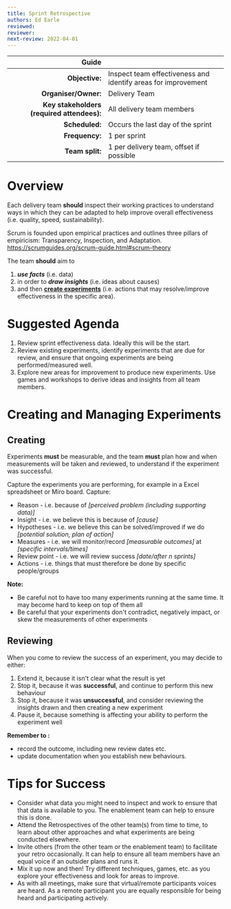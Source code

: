 ```yaml
---
title: Sprint Retrospective
authors: Ed Earle
reviewed: 
reviewer:
next-review: 2022-04-01
---
```


| Guide | |
| ---: | :--- |
| **Objective:**        | Inspect team effectiveness and identify areas for improvement |
| **Organiser/Owner:**  | Delivery Team | 
| **Key stakeholders (required attendees):** | All delivery team members |
| **Scheduled:**        | Occurs the last day of the sprint |
| **Frequency:**        | 1 per sprint |
| **Team split:**       | 1 per delivery team, offset if possible |

# Overview
Each delivery team **should** inspect their working practices to understand ways in which they can be adapted to help improve overall effectiveness (i.e. quality, speed, sustainability). 


Scrum is founded upon empirical practices and outlines three pillars of empiricism: Transparency, Inspection, and Adaptation.
https://scrumguides.org/scrum-guide.html#scrum-theory 


The team **should** aim to 
1. _**use facts**_ (i.e. data) 
1. in order to _**draw insights**_ (i.e. ideas about causes) 
1. and then **[create experiments](#creating-and-managing-experiments)** (i.e. actions that may resolve/improve effectiveness in the specific area).

# Suggested Agenda
1. Review sprint effectiveness data. Ideally this will be the start.
1. Review existing experiments, identify experiments that are due for review, and ensure that ongoing experiments are being performed/measured well.
1. Explore new areas for improvement to produce new experiments. Use games and workshops to derive ideas and insights from all team members.

# Creating and Managing Experiments
## Creating
Experiments **must** be measurable, and the team **must** plan how and when measurements will be taken and reviewed, to understand if the experiment was successful.

Capture the experiments you are performing, for example in a Excel spreadsheet or Miro board. Capture:
- Reason - i.e. because of _[perceived problem (including supporting data)]_
- Insight - i.e. we believe this is because of _[cause]_
- Hypotheses - i.e. we believe this can be solved/improved if we do _[potential solution, plan of action]_
- Measures - i.e. we will monitor/record _[measurable outcomes]_ at _[specific intervals/times]_ 
- Review point - i.e. we will review success _[date/after _n_ sprints]_
- Actions - i.e. things that must therefore be done by specific people/groups

**Note:**
- Be careful not to have too many experiments running at the same time. It may become hard to keep on top of them all
- Be careful that your experiments don't contradict, negatively impact, or skew the measurements of other experiments

## Reviewing
When you come to review the success of an experiment, you may decide to either:
1. Extend it, because it isn't clear what the result is yet
2. Stop it, because it was **successful**, and continue to perform this new behaviour
3. Stop it, because it was **unsuccessful**, and consider reviewing the insights drawn and then creating a new experiment
4. Pause it, because something is affecting your ability to perform the experiment well

**Remember to :**
- record the outcome, including new review dates etc.
- update documentation when you establish new behaviours.

# Tips for Success

- Consider what data you might need to inspect and work to ensure that that data is available to you. The enablement team can help to ensure this is done.
- Attend the Retrospectives of the other team(s) from time to time, to learn about other approaches and what experiments are being conducted elsewhere.
- Invite others (from the other team or the enablement team) to facilitate your retro occasionally. It can help to ensure all team members have an equal voice if an outsider plans and runs it.
- Mix it up now and then! Try different techniques, games, etc. as you explore your effectiveness and look for areas to improve.
- As with all meetings, make sure that virtual/remote participants voices are heard. As a remote participant you are equally responsible for being heard and participating actively.